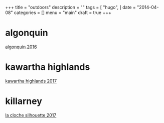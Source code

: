 +++
title = "outdoors"
description = ""
tags = [
    "hugo",
]
date = "2014-04-08"
categories = []
menu = "main"
draft = true
+++

# algonquin

<a href=algonquin2016>algonquin 2016</a>

# kawartha highlands

<a href=kawartha2017>kawartha highlands 2017</a>

# killarney

<a href=killarney2017>la cloche silhouette 2017</a>




